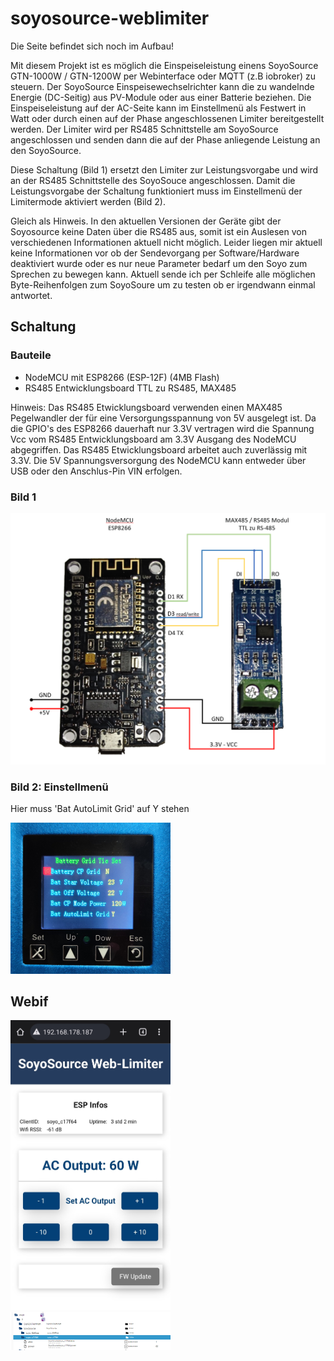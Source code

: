 # soyosource-weblimiter

Die Seite befindet sich noch im Aufbau!

Mit diesem Projekt ist es möglich die Einspeiseleistung einens SoyoSource GTN-1000W / GTN-1200W per Webinterface oder MQTT (z.B iobroker) zu steuern.
Der SoyoSource Einspeisewechselrichter kann die zu wandelnde Energie (DC-Seitig) aus PV-Module oder aus einer Batterie beziehen. Die Einspeiseleistung auf der AC-Seite kann im Einstellmenü als Festwert in Watt oder durch einen auf der Phase angeschlossenen Limiter bereitgestellt werden. Der Limiter wird per RS485 Schnittstelle am SoyoSource angeschlossen und senden dann die auf der Phase anliegende Leistung an den SoyoSource.

Diese Schaltung (Bild 1) ersetzt den Limiter zur Leistungsvorgabe und wird an der RS485 Schnittstelle des SoyoSouce angeschlossen. Damit die Leistungsvorgabe der Schaltung funktioniert muss im Einstellmenü der Limitermode aktiviert werden (Bild 2).

Gleich als Hinweis. In den aktuellen Versionen der Geräte gibt der Soyosource keine Daten über die RS485 aus, somit ist ein Auslesen von verschiedenen Informationen aktuell nicht möglich. Leider liegen mir aktuell keine Informationen vor ob der Sendevorgang per Software/Hardware deaktiviert wurde oder es nur neue Parameter bedarf um den Soyo zum Sprechen zu bewegen kann. Aktuell sende ich per Schleife alle möglichen Byte-Reihenfolgen zum SoyoSoure um zu testen ob er irgendwann einmal antwortet.   

## Schaltung
### Bauteile
- NodeMCU mit ESP8266 (ESP-12F) (4MB Flash)
- RS485 Entwicklungsboard TTL zu RS485, MAX485

Hinweis: Das RS485 Etwicklungsboard verwenden einen MAX485 Pegelwandler der für eine Versorgungsspannung von 5V ausgelegt ist. Da die GPIO's des ESP8266 dauerhaft nur 3.3V vertragen wird die Spannung Vcc vom RS485 Entwicklungsboard am 3.3V Ausgang des NodeMCU abgegriffen. Das RS485 Etwicklungsboard arbeitet auch zuverlässig mit 3.3V. Die 5V Spannungsversorgung des NodeMCU kann entweder über USB oder den Anschlus-Pin VIN erfolgen.

### Bild 1
<img src="https://github.com/matlen67/soyosource-weblimiter/blob/main/images/wiring_nodemcu_rs485.png" width="512">

### Bild 2: Einstellmenü
Hier muss 'Bat AutoLimit Grid' auf Y stehen

<img src="https://github.com/matlen67/soyosource-weblimiter/blob/main/images/display_setup.jpg" width="256">
  

## Webif
<img src="https://github.com/matlen67/soyosource-weblimiter/blob/main/images/webif_20230212_12_00.jpg" width="256">

<img src="https://github.com/matlen67/soyosource-weblimiter/blob/main/images/iobroker_mqtt.png" width="256">

